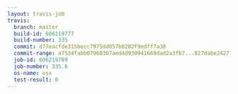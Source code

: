 ```yaml
---
layout: travis-job
travis:
  branch: master
  build-id: 606219777
  build-number: 335
  commit: d77eacfde315becc7975dd057b0202f9edff7a38
  commit-range: a7534fabb07968367aed4d930941669dad2a3fb7...827dabe242779f73a8ec0d0bac89d0ffe5aaa6de
  job-id: 606219789
  job-number: 335.6
  os-name: osx
  test-result: 0
---
```

